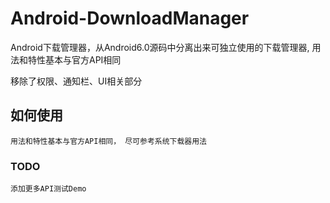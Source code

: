 # Android-DownloadManager
Android下载管理器，从Android6.0源码中分离出来可独立使用的下载管理器, 用法和特性基本与官方API相同

移除了权限、通知栏、UI相关部分

## 如何使用
    用法和特性基本与官方API相同， 尽可参考系统下载器用法
    
### TODO
    添加更多API测试Demo
